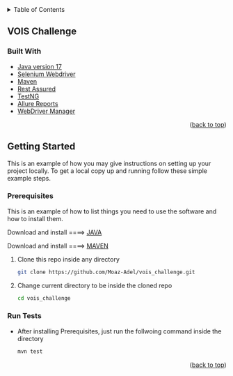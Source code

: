 <div id="top"></div>

<!-- TABLE OF CONTENTS -->
<details>
  <summary>Table of Contents</summary>
  <ol>
    <li>
      <a href="#About-the-Challenge">About The Challenge</a>
      <ul>
        <li><a href="#built-with">Built With</a></li>
      </ul>
    </li>
    <li>
      <a href="#getting-started">Getting Started</a>
      <ul>
        <li><a href="#prerequisites">Prerequisites</a></li>
        <li><a href="#installation">Installation</a></li>
      </ul>
    </li>
    <li><a href="#usage">Usage</a></li>
    <li><a href="#roadmap">Roadmap</a></li>
    <li><a href="#contributing">Contributing</a></li>
    <li><a href="#license">License</a></li>
    <li><a href="#contact">Contact</a></li>
    <li><a href="#acknowledgments">Acknowledgments</a></li>
  </ol>
</details>



<!-- ABOUT THE PROJECT -->
## VOIS Challenge

### Built With

* [Java version 17](https://https://www.java.com/)
* [Selenium Webdriver](https://www.selenium.dev/)
* [Maven](https://maven.apache.org/)
* [Rest Assured](https://rest-assured.io/)
* [TestNG](https://testng.org/)
* [Allure Reports](https://docs.qameta.io/)
* [WebDriver Manager](https://github.com/bonigarcia/webdrivermanager)

<p align="right">(<a href="#top">back to top</a>)</p>



<!-- GETTING STARTED -->
## Getting Started

This is an example of how you may give instructions on setting up your project locally.
To get a local copy up and running follow these simple example steps.

### Prerequisites

This is an example of how to list things you need to use the software and how to install them.

Download and install  ====> [JAVA](https://www.digitalocean.com/community/tutorials/how-to-install-java-with-apt-on-ubuntu-18-04)

Download and install  ====> [MAVEN](https://maven.apache.org/install.html)


1. Clone this repo inside any directory
   ```sh
   git clone https://github.com/Moaz-Adel/vois_challenge.git
   ```
2. Change current directory to be inside the cloned repo
   ```sh
   cd vois_challenge
   ```

### Run Tests
* After installing Prerequisites, just run the follwoing command inside the directory

   ```sh
   mvn test
   ```
   
<p align="right">(<a href="#top">back to top</a>)</p>


